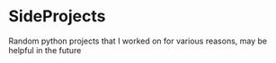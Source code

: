 # SideProjects
Random python projects that I worked on for various reasons, may be helpful in the future
